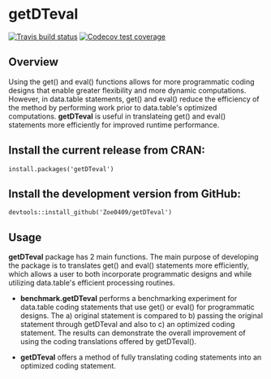 # getDTeval

[![Travis build status](https://travis-ci.org/Zoe0409/getDTeval.svg?branch=master)](https://travis-ci.org/Zoe0409/getDTeval)
[![Codecov test coverage](https://codecov.io/gh/Zoe0409/getDTeval/branch/master/graph/badge.svg)](https://codecov.io/gh/Zoe0409/getDTeval?branch=master)

## Overview  ##

Using the get() and eval() functions allows for more programmatic coding designs that enable greater flexibility and more dynamic computations. However, in data.table statements, get() and eval() reduce the efficiency of the method by performing work prior to data.table's optimized computations. **getDTeval** is useful in translateing get() and eval() statements more efficiently for improved runtime performance.

## Install the current release from CRAN: ##
`install.packages('getDTeval')`

## Install the development version from GitHub: ##
`devtools::install_github('Zoe0409/getDTeval')`

## Usage ##

**getDTeval** package has 2 main functions. The main purpose of developing the package is to translates get() and eval() statements more efficiently, which allows a user to both incorporate programmatic designs and while utilizing data.table's efficient processing routines.

 - **benchmark.getDTeval** performs a benchmarking experiment for data.table coding statements that use get() or eval() for programmatic designs.  The a) original statement is compared to b) passing the original statement through getDTeval and also to c) an optimized coding statement.  The results can demonstrate the overall improvement of using the coding translations offered by getDTeval().

 - **getDTeval** offers a method of fully translating coding statements into an optimized coding statement.
